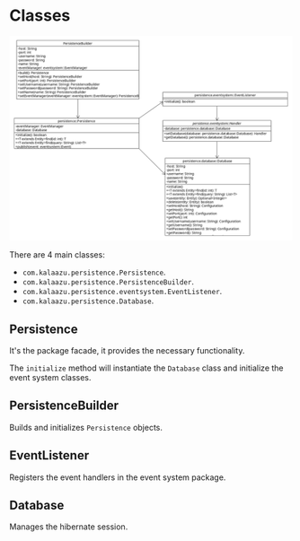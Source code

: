 Classes
=======

![diagram](uml/Classes.png)

There are 4 main classes:

 * `com.kalaazu.persistence.Persistence`.
 * `com.kalaazu.persistence.PersistenceBuilder`.
 * `com.kalaazu.persistence.eventsystem.EventListener`.
 * `com.kalaazu.persistence.Database`.

Persistence
-----------

It's the package facade, it provides the necessary functionality.

The `initialize` method will instantiate the `Database` class and initialize
the event system classes.

PersistenceBuilder
--------------

Builds and initializes `Persistence` objects.

EventListener
-------------

Registers the event handlers in the event system package.

Database
--------

Manages the hibernate session.
